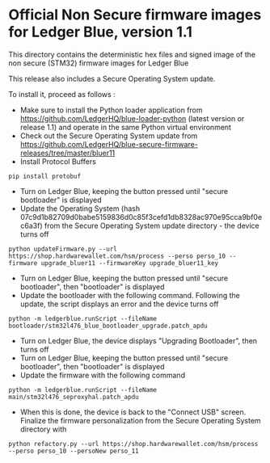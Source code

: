 # Official Non Secure firmware images for Ledger Blue, version 1.1

This directory contains the deterministic hex files and signed image of the non secure (STM32) firmware images for Ledger Blue 

This release also includes a Secure Operating System update. 

To install it, proceed as follows : 

  - Make sure to install the Python loader application from https://github.com/LedgerHQ/blue-loader-python (latest version or release 1.1) and operate in the same Python virtual environment
  - Check out the Secure Operating System update from https://github.com/LedgerHQ/blue-secure-firmware-releases/tree/master/bluer11 
  - Install Protocol Buffers

```
pip install protobuf
```
  - Turn on Ledger Blue, keeping the button pressed until "secure bootloader" is displayed
  - Update the Operating System (hash 07c9d1b82709d0babe5159836d0c85f3cefd1db8328ac970e95cca9bf0ec6a3f) from the Secure Operating System update directory - the device turns off

```
python updateFirmware.py --url https://shop.hardwarewallet.com/hsm/process --perso perso_10 --firmware upgrade_bluer11 --firmwareKey upgrade_bluer11_key
```
  - Turn on Ledger Blue, keeping the button pressed until "secure bootloader", then "bootloader" is displayed
  - Update the bootloader with the following command. Following the update, the script displays an error and the device turns off

``` 
python -m ledgerblue.runScript --fileName bootloader/stm32l476_blue_bootloader_upgrade.patch_apdu      
```
  - Turn on Ledger Blue, the device displays "Upgrading Bootloader", then turns off
  - Turn on Ledger Blue, keeping the button pressed until "secure bootloader", then "bootloader" is displayed
  - Update the firmware with the following command 

```
python -m ledgerblue.runScript --fileName main/stm32l476_seproxyhal.patch_apdu
```
  - When this is done, the device is back to the "Connect USB" screen. Finalize the firmware personalization from the Secure Operating System directory with
``` 
python refactory.py --url https://shop.hardwarewallet.com/hsm/process --perso perso_10 --persoNew perso_11
```

